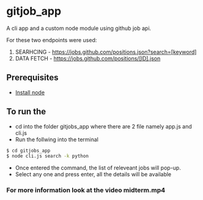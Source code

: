 # gitjob_app

A cli app and a custom node module using github job api.

For these two endpoints were used:

1) SEARHCING - https://jobs.github.com/positions.json?search=[keyword]
2) DATA FETCH - https://jobs.github.com/positions/[ID].json

## Prerequisites

- [Install node](https://nodejs.org/en/download/)

## To run the 

- cd into the folder gitjobs_app where there are 2 file namely app.js and cli.js
- Run the follwing into the terminal
```sh
$ cd gitjobs_app
$ node cli.js search -k python
```
- Once entered the command, the list of releveant jobs will pop-up.
- Select any one and press enter, all the details will be available

### For more information look at the video midterm.mp4
